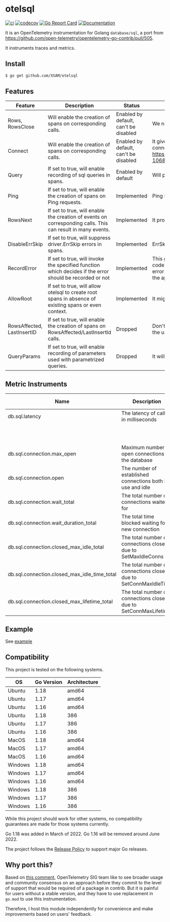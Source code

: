 # otelsql

[![ci](https://github.com/XSAM/otelsql/actions/workflows/ci.yaml/badge.svg?branch=main)](https://github.com/XSAM/otelsql/actions/workflows/ci.yaml)
[![codecov](https://codecov.io/gh/XSAM/otelsql/branch/main/graph/badge.svg?token=21S08PK9K0)](https://codecov.io/gh/XSAM/otelsql)
[![Go Report Card](https://goreportcard.com/badge/github.com/XSAM/otelsql)](https://goreportcard.com/report/github.com/XSAM/otelsql)
[![Documentation](https://godoc.org/github.com/XSAM/otelsql?status.svg)](https://pkg.go.dev/mod/github.com/XSAM/otelsql)

It is an OpenTelemetry instrumentation for Golang `database/sql`, a port from https://github.com/open-telemetry/opentelemetry-go-contrib/pull/505.

It instruments traces and metrics.

## Install

```bash
$ go get github.com/XSAM/otelsql
```

## Features

| Feature                    | Description                                                                                                | Status                                | Reason                                                                                                                                                                                                                       |
| -------------------------- | ---------------------------------------------------------------------------------------------------------- | ------------------------------------- | ---------------------------------------------------------------------------------------------------------------------------------------------------------------------------------------------------------------------------- |
| Rows, RowsClose            | Will enable the creation of spans on corresponding calls.                                                  | Enabled by default, can't be disabled | We need to know the status of `Rows`                                                                                                                                                                                         |
| Connect                    | Will enable the creation of spans on corresponding calls.                                                  | Enabled by default, can't be disabled | It gives better insights on the time taken for acquiring a connection. See https://github.com/XSAM/otelsql/issues/36#issuecomment-1068459275.                                                                                |
| Query                      | If set to true, will enable recording of sql queries in spans.                                             | Enabled by default                    | Will populate [`db.statement`](https://github.com/open-telemetry/opentelemetry-specification/blob/main/specification/trace/semantic_conventions/database.md#call-level-attributes), which is a conditional attribute.        |
| Ping                       | If set to true, will enable the creation of spans on Ping requests.                                        | Implemented                           | Ping has context argument, but it might no needs to record.                                                                                                                                                                  |
| RowsNext                   | If set to true, will enable the creation of events on corresponding calls. This can result in many events. | Implemented                           | It provides more visibility.                                                                                                                                                                                                 |
| DisableErrSkip             | If set to true, will suppress driver.ErrSkip errors in spans.                                              | Implemented                           | ErrSkip error might annoying                                                                                                                                                                                                 |
| RecordError                | If set to true, will invoke the specified function which decides if the error should be recorded or not    | Implemented                           | This gives the opportunity to check driver specific error codes and not record those that might not be a relevant error (eg. MySQL 1062 Duplicate Entry might be handled in the app and should not be recorded as an error). |
| AllowRoot                  | If set to true, will allow otelsql to create root spans in absence of existing spans or even context.      | Implemented                           | It might helpful while debugging missing operations.                                                                                                                                                                         |
| RowsAffected, LastInsertID | If set to true, will enable the creation of spans on RowsAffected/LastInsertId calls.                      | Dropped                               | Don't know its use cases. We might add this later based on the users' feedback.                                                                                                                                              |
| QueryParams                | If set to true, will enable recording of parameters used with parametrized queries.                        | Dropped                               | It will cause high cardinality values and security problems.                                                                                                                                                                 |

## Metric Instruments

| Name                                         | Description                                                      | Units | Instrument Type      | Value Type | Attribute Key(s) | Attribute Values                    |
| -------------------------------------------- | ---------------------------------------------------------------- | ----- | -------------------- | ---------- | ---------------- | ----------------------------------- |
| db.sql.latency                               | The latency of calls in milliseconds                             | ms    | Histogram            | float64    | status           | ok, error                           |
|                                              |                                                                  |       |                      |            | method           | method name, like `sql.conn.query` |
| db.sql.connection.max_open                   | Maximum number of open connections to the database               |       | Asynchronous Gauge   | int64      |                  |                                     |
| db.sql.connection.open                       | The number of established connections both in use and idle       |       | Asynchronous Gauge   | int64      | status           | idle, inuse                         |
| db.sql.connection.wait_total                 | The total number of connections waited for                       |       | Asynchronous Counter | int64      |                  |                                     |
| db.sql.connection.wait_duration_total        | The total time blocked waiting for a new connection              | ms    | Asynchronous Counter | float64    |                  |                                     |
| db.sql.connection.closed_max_idle_total      | The total number of connections closed due to SetMaxIdleConns    |       | Asynchronous Counter | int64      |                  |                                     |
| db.sql.connection.closed_max_idle_time_total | The total number of connections closed due to SetConnMaxIdleTime |       | Asynchronous Counter | int64      |                  |                                     |
| db.sql.connection.closed_max_lifetime_total  | The total number of connections closed due to SetConnMaxLifetime |       | Asynchronous Counter | int64      |                  |                                     |

## Example

See [example](./example/main.go)

## Compatibility

This project is tested on the following systems.

| OS      | Go Version | Architecture |
| ------- | ---------- | ------------ |
| Ubuntu  | 1.18       | amd64        |
| Ubuntu  | 1.17       | amd64        |
| Ubuntu  | 1.16       | amd64        |
| Ubuntu  | 1.18       | 386          |
| Ubuntu  | 1.17       | 386          |
| Ubuntu  | 1.16       | 386          |
| MacOS   | 1.18       | amd64        |
| MacOS   | 1.17       | amd64        |
| MacOS   | 1.16       | amd64        |
| Windows | 1.18       | amd64        |
| Windows | 1.17       | amd64        |
| Windows | 1.16       | amd64        |
| Windows | 1.18       | 386          |
| Windows | 1.17       | 386          |
| Windows | 1.16       | 386          |

While this project should work for other systems, no compatibility guarantees
are made for those systems currently.

Go 1.18 was added in March of 2022.
Go 1.16 will be removed around June 2022.

The project follows the [Release Policy](https://golang.org/doc/devel/release#policy) to support major Go releases.

## Why port this?

Based on [this comment](https://github.com/open-telemetry/opentelemetry-go-contrib/pull/505#issuecomment-800452510), OpenTelemetry SIG team like to see broader usage and community consensus on an approach before they commit to the level of support that would be required of a package in contrib. But it is painful for users without a stable version, and they have to use replacement in `go.mod` to use this instrumentation.

Therefore, I host this module independently for convenience and make improvements based on users' feedback.

